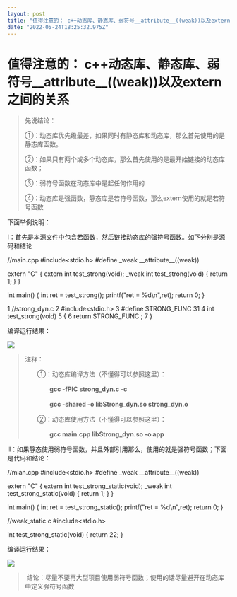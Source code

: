 ```yaml
---
layout: post
title: "值得注意的： c++动态库、静态库、弱符号__attribute__((weak))以及extern之间的关系"
date: "2022-05-24T18:25:32.975Z"
---
```

值得注意的： c++动态库、静态库、弱符号\_\_attribute\_\_((weak))以及extern之间的关系
===========================================================

> 先说结论：
> 
> ①：动态库优先级最差，如果同时有静态库和动态库，那么首先使用的是静态库函数。
> 
> ②：如果只有两个或多个动态库，那么首先使用的是最开始链接的动态库函数；
> 
> ③：弱符号函数在动态库中是起任何作用的
> 
> ④：动态库是强函数，静态库是若符号函数，那么extern使用的就是若符号函数

下面举例说明：

Ⅰ：首先是本源文件中包含若函数，然后链接动态库的强符号函数。如下分别是源码和结论

//main.cpp
#include<stdio.h>
#define \_weak \_\_attribute\_\_((weak))

extern "C" {
    extern int  test\_strong(void);
     \_weak int test\_strong(void)
    {
                return 1;
    }
}

int  main()
{
        int  ret = test\_strong();
        printf("ret = %d\\n",ret);
        return 0;
}

1 //strong\_dyn.c
2 #include<stdio.h>
3 #define STRONG\_FUNC  31
4 int  test\_strong(void)
5 {
6        return STRONG\_FUNC  ;
7 }

编译运行结果：

![](https://img2022.cnblogs.com/blog/1740161/202205/1740161-20220524203933864-1809436471.png)

> 注释：
> 
> 　　①：动态库编译方法（不懂得可以参照这里）：
> 
> 　　　　**gcc -fPIC strong\_dyn.c -c**
> 
> 　　　　**gcc -shared -o libStrong\_dyn.so strong\_dyn.o**
> 
> 　　②：动态库使用方法（不懂得可以参照这里）：
> 
> 　　　　**gcc main.cpp libStrong\_dyn.so -o app**

Ⅱ：如果静态使用弱符号函数，并且外部引用那么，使用的就是强符号函数；下面是代码和结论：

//mian.cpp
#include<stdio.h>
#define \_weak \_\_attribute\_\_((weak))

extern "C" {
    extern int  test\_strong\_static(void);
     \_weak int test\_strong\_static(void)
    {
                return 1;
    }
}

int  main()
{
        int  ret = test\_strong\_static();
        printf("ret = %d\\n",ret);
        return 0;
}

//weak\_static.c
#include<stdio.h>

int test\_strong\_static(void)
{
     return 22;
}

编译运行结果：

![](https://img2022.cnblogs.com/blog/1740161/202205/1740161-20220524205040735-1607769368.png)

>  结论：尽量不要再大型项目使用弱符号函数；使用的话尽量避开在动态库中定义强符号函数